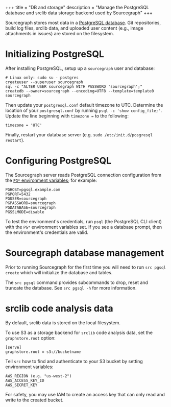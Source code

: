 +++
title = "DB and storage"
description = "Manage the PostgreSQL database and srclib data storage backend used by Sourcegraph"
+++

Sourcegraph stores most data in a
[PostgreSQL database](http://www.postgresql.org). Git repositories,
build log files, srclib data, and uploaded user content (e.g., image
attachments in issues) are stored on the filesystem.

# Initializing PostgreSQL

After installing PostgreSQL, setup up a `sourcegraph` user and database:

```
# Linux only: sudo su - postgres
createuser --superuser sourcegraph
sql -c "ALTER USER sourcegraph WITH PASSWORD 'sourcegraph';"
createdb --owner=sourcegraph --encoding=UTF8 --template=template0 sourcegraph
```

Then update your `postgresql.conf` default timezone to UTC. Determine the location
of your `postgresql.conf` by running `psql -c 'show config_file;'`. Update the line beginning
with `timezone =` to the following:

```
timezone = 'UTC'
```

Finally, restart your database server (e.g. `sudo /etc/init.d/posgresql restart`).

# Configuring PostgreSQL

The Sourcegraph server reads PostgreSQL connection configuration from
the
[`PG*` environment variables](http://www.postgresql.org/docs/current/static/libpq-envars.html);
for example:

```
PGHOST=pgsql.example.com
PGPORT=5432
PGUSER=sourcegraph
PGPASSWORD=sourcegraph
PGDATABASE=sourcegraph
PGSSLMODE=disable
```

To test the environment's credentials, run `psql` (the PostgreSQL CLI
client) with the `PG*` environment variables set. If you see a
database prompt, then the environment's credentials are valid.

# Sourcegraph database management

Prior to running Sourcegraph for the first time you will need to run `src pgsql create` which will initialize the database and tables.

The `src pgsql` command provides subcommands to drop, reset and truncate the database. See `src pgsql -h` for more information.

# srclib code analysis data

By default, srclib data is stored on the local filesystem.

To use S3 as a storage backend for `srclib` code analysis data, set the `graphstore.root` option:

```
[serve]
graphstore.root = s3://bucketname
```

Tell `src` how to find and authenticate to your S3 bucket by setting environment variables:

```
AWS_REGION (e.g. "us-west-2")
AWS_ACCESS_KEY_ID
AWS_SECRET_KEY
```

For safety, you may use IAM to create an access key that can only read and write to the created bucket.
